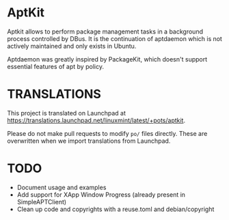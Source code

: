 # AptKit

Aptkit allows to perform package management tasks in a background process
controlled by DBus. It is the continuation of aptdaemon which is not actively
maintained and only exists in Ubuntu.

Aptdaemon was greatly inspired by PackageKit, which doesn't support
essential features of apt by policy.

# TRANSLATIONS

This project is translated on Launchpad at https://translations.launchpad.net/linuxmint/latest/+pots/aptkit.

Please do not make pull requests to modify `po/` files directly. These are overwritten when we import translations
from Launchpad.

# TODO

- Document usage and examples
- Add support for XApp Window Progress (already present in SimpleAPTClient)
- Clean up code and copyrights with a reuse.toml and debian/copyright

